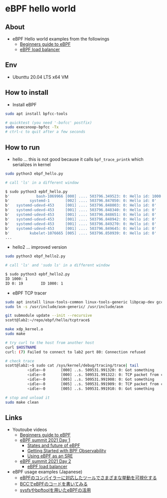 # eBPF hello world

## About

* eBPF Hello world examples from the followings
  * [Beginners guide to eBPF](https://www.youtube.com/watch?v=lrSExTfS-iQ)
  * [eBPF load balancer](https://www.youtube.com/watch?v=ZNtVedFsD-k&t=0s)

## Env

* Ubunttu 20.04 LTS x64 VM

## How to install

* Install eBPF

```sh
sudo apt install bpfcc-tools

# quicktest (you need '-bofcc' postfix)
sudo execsnoop-bpfcc -Tx
# ctrl-c to quit after a few seconds
```

## How to run

* hello ... this is not good because it calls `bpf_trace_printk` which serializes in kernel

```sh
sudo python3 ebpf_hello.py

# call 'ls' in a different window

$ sudo python3 epbf_hello.py
b'            bash-1069966 [000] .... 503796.349523: 0: Hello id: 1000'
b'         systemd-1       [002] .... 503796.847050: 0: Hello id: 0'
b'   systemd-udevd-453     [001] .... 503796.848003: 0: Hello id: 0'
b'   systemd-udevd-453     [001] .... 503796.848340: 0: Hello id: 0'
b'   systemd-udevd-453     [001] .... 503796.848651: 0: Hello id: 0'
b'   systemd-udevd-453     [001] .... 503796.848942: 0: Hello id: 0'
b'   systemd-udevd-453     [001] .... 503796.849270: 0: Hello id: 0'
b'   systemd-udevd-453     [001] .... 503796.849645: 0: Hello id: 0'
b'         kubelet-1076665 [005] .... 503796.850939: 0: Hello id: 0'
...
```

* hello2 ... improved version

```sh
sudo python3 ebpf_hello2.py

# call 'ls' and 'sudo ls' in a different window

$ sudo python3 epbf_hello2.py
ID 1000: 1
ID 0: 19        ID 1000: 1
```

* eBPF TCP tracer

```sh
sudo apt install linux-tools-common linux-tools-generic libpcap-dev gcc-multilib
sudo ln -s /usr/include/asm-generic/ /usr/include/asm

git submodule update --init --recursive
scott@lab2:~/repo/ebpf/hello/tcptrace$

make xdp_kernel.o
sudo make

# try curl to the host from another host
curl $HOSTNAME
curl: (7) Failed to connect to lab2 port 80: Connection refused

# check trace
scott@lab2:~$ sudo cat /sys/kernel/debug/tracing/trace| tail
          <idle>-0       [000] ..s. 509531.991320: 0: Got something
          <idle>-0       [000] ..s. 509531.991322: 0: TCP packet from c902a8c0 to ca02a8c0
          <idle>-0       [005] ..s. 509531.991908: 0: Got something
          <idle>-0       [005] ..s. 509531.991909: 0: TCP packet from c902a8c0 to ca02a8c0
          <idle>-0       [005] ..s. 509531.991910: 0: Got something

# stop and unload it
sudo make clean
```

## Links

* Youtoube videos
  * [Beginners guide to eBPF](https://www.youtube.com/watch?v=lrSExTfS-iQ)
  * [eBPF summit 2021 Day 1](https://www.youtube.com/watch?v=Kp3PHPuFkaA)
    * [States and future of eBPF](https://www.youtube.com/watch?v=Kp3PHPuFkaA&t=528s)
	* [Getting Started with BPF Observability](https://www.youtube.com/watch?v=Kp3PHPuFkaA&t=1886s)
    * [Using eBPF as an SRE](https://www.youtube.com/watch?v=Kp3PHPuFkaA&t=4974s)
  * [eBPF summit 2021 Day 2](https://www.youtube.com/watch?v=ZNtVedFsD-k&t=0s)
    * [eBPF load balancer](https://www.youtube.com/watch?v=ZNtVedFsD-k&t=0s)
* eBPF usage examples (Japanese)
  * [eBPFのコンパイラーに対応したツールでさまざまな挙動を可視化する](https://gihyo.jp/admin/serial/01/ubuntu-recipe/0688)
  * [BCCでeBPFのコードを書いてみる](https://gihyo.jp/admin/serial/01/ubuntu-recipe/0690)
  * [sysfsやbpftoolを用いたeBPFの活用](https://gihyo.jp/admin/serial/01/ubuntu-recipe/0692)
